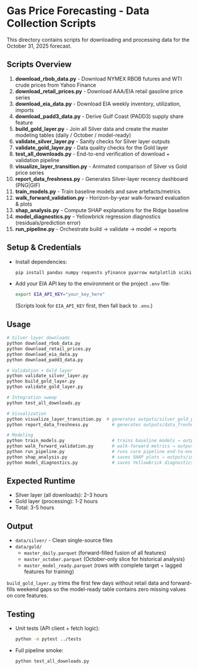 # Gas Price Forecasting - Data Collection Scripts

This directory contains scripts for downloading and processing data for the October 31, 2025 forecast.

## Scripts Overview

1. **download_rbob_data.py** - Download NYMEX RBOB futures and WTI crude prices from Yahoo Finance
2. **download_retail_prices.py** - Download AAA/EIA retail gasoline price series
3. **download_eia_data.py** - Download EIA weekly inventory, utilization, imports
4. **download_padd3_data.py** - Derive Gulf Coast (PADD3) supply share feature
5. **build_gold_layer.py** - Join all Silver data and create the master modeling tables (daily / October / model-ready)
6. **validate_silver_layer.py** - Sanity checks for Silver layer outputs
7. **validate_gold_layer.py** - Data quality checks for the Gold layer
8. **test_all_downloads.py** - End-to-end verification of download + validation pipeline
9. **visualize_layer_transition.py** - Animated comparison of Silver vs Gold price series
10. **report_data_freshness.py** - Generates Silver-layer recency dashboard (PNG|GIF)
11. **train_models.py** - Train baseline models and save artefacts/metrics
12. **walk_forward_validation.py** - Horizon-by-year walk-forward evaluation & plots
13. **shap_analysis.py** - Compute SHAP explanations for the Ridge baseline
14. **model_diagnostics.py** - Yellowbrick regression diagnostics (residuals/prediction error)
13. **run_pipeline.py** - Orchestrate build → validate → model → reports

## Setup & Credentials

- Install dependencies:
  ```bash
  pip install pandas numpy requests yfinance pyarrow matplotlib scikit-learn pytest
  ```
- Add your EIA API key to the environment or the project `.env` file:
  ```bash
  export EIA_API_KEY="your_key_here"
  ```
  (Scripts look for `EIA_API_KEY` first, then fall back to `.env`.)

## Usage

```bash
# Silver layer downloads
python download_rbob_data.py
python download_retail_prices.py
python download_eia_data.py
python download_padd3_data.py

# Validation + Gold layer
python validate_silver_layer.py
python build_gold_layer.py
python validate_gold_layer.py

# Integration sweep
python test_all_downloads.py

# Visualization
python visualize_layer_transition.py  # generates outputs/silver_gold_prices.gif & outputs/silver_gold_fundamentals.gif
python report_data_freshness.py         # generates outputs/data_freshness_report.(png|gif)

# Modeling
python train_models.py                  # trains baseline models → outputs/models/
python walk_forward_validation.py       # walk-forward metrics → outputs/walk_forward/
python run_pipeline.py                  # runs core pipeline end-to-end
python shap_analysis.py                 # saves SHAP plots → outputs/interpretability/
python model_diagnostics.py             # saves Yellowbrick diagnostics → outputs/model_diagnostics/
```

## Expected Runtime

- Silver layer (all downloads): 2-3 hours
- Gold layer (processing): 1-2 hours
- Total: 3-5 hours

## Output

- `data/silver/` - Clean single-source files
- `data/gold/`
  - `master_daily.parquet` (forward-filled fusion of all features)
  - `master_october.parquet` (October-only slice for historical analysis)
  - `master_model_ready.parquet` (rows with complete target + lagged features for training)

`build_gold_layer.py` trims the first few days without retail data and forward-fills weekend gaps so the model-ready table contains zero missing values on core features.

## Testing

- Unit tests (API client + fetch logic):
  ```bash
  python -m pytest ../tests
  ```
- Full pipeline smoke:
  ```bash
  python test_all_downloads.py
  ```
